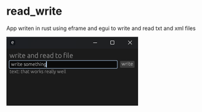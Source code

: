 # read_write
App writen in rust using eframe and egui to write and read txt and xml files 

![Alt text](https://github.com/Linusbuchmann/read_write/blob/master/Screenshot%202024-03-06%20153412.png "Optional title")
